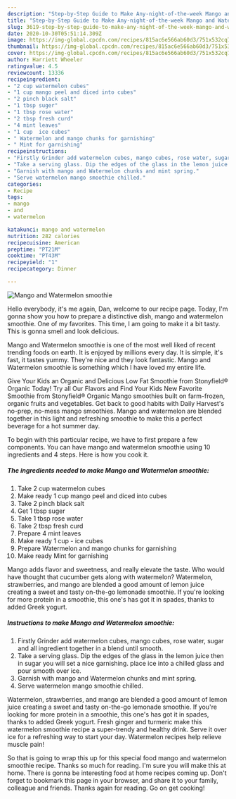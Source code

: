 ```yaml
---
description: "Step-by-Step Guide to Make Any-night-of-the-week Mango and Watermelon smoothie"
title: "Step-by-Step Guide to Make Any-night-of-the-week Mango and Watermelon smoothie"
slug: 3619-step-by-step-guide-to-make-any-night-of-the-week-mango-and-watermelon-smoothie
date: 2020-10-30T05:51:14.309Z
image: https://img-global.cpcdn.com/recipes/815ac6e566ab60d3/751x532cq70/mango-and-watermelon-smoothie-recipe-main-photo.jpg
thumbnail: https://img-global.cpcdn.com/recipes/815ac6e566ab60d3/751x532cq70/mango-and-watermelon-smoothie-recipe-main-photo.jpg
cover: https://img-global.cpcdn.com/recipes/815ac6e566ab60d3/751x532cq70/mango-and-watermelon-smoothie-recipe-main-photo.jpg
author: Harriett Wheeler
ratingvalue: 4.5
reviewcount: 13336
recipeingredient:
- "2 cup watermelon cubes"
- "1 cup mango peel and diced into cubes"
- "2 pinch black salt"
- "1 tbsp suger"
- "1 tbsp rose water"
- "2 tbsp fresh curd"
- "4 mint leaves"
- "1 cup  ice cubes"
- " Watermelon and mango chunks for garnishing"
- " Mint for garnishing"
recipeinstructions:
- "Firstly Grinder add watermelon cubes, mango cubes, rose water, sugar and all ingredient together in a blend until smooth."
- "Take a serving glass. Dip the edges of the glass in the lemon juice then in sugar you will set a nice garnishing. place ice into a chilled glass and pour smooth over ice."
- "Garnish with mango and Watermelon chunks and mint spring."
- "Serve watermelon mango smoothie chilled."
categories:
- Recipe
tags:
- mango
- and
- watermelon

katakunci: mango and watermelon 
nutrition: 282 calories
recipecuisine: American
preptime: "PT21M"
cooktime: "PT43M"
recipeyield: "1"
recipecategory: Dinner

---
```



![Mango and Watermelon smoothie](https://img-global.cpcdn.com/recipes/815ac6e566ab60d3/751x532cq70/mango-and-watermelon-smoothie-recipe-main-photo.jpg)

Hello everybody, it's me again, Dan, welcome to our recipe page. Today, I'm gonna show you how to prepare a distinctive dish, mango and watermelon smoothie. One of my favorites. This time, I am going to make it a bit tasty. This is gonna smell and look delicious.

Mango and Watermelon smoothie is one of the most well liked of recent trending foods on earth. It is enjoyed by millions every day. It is simple, it's fast, it tastes yummy. They're nice and they look fantastic. Mango and Watermelon smoothie is something which I have loved my entire life.

Give Your Kids an Organic and Delicious Low Fat Smoothie from Stonyfield® Organic Today! Try all Our Flavors and Find Your Kids New Favorite Smoothie from Stonyfield® Organic Mango smoothies built on farm-frozen, organic fruits and vegetables. Get back to good habits with Daily Harvest&#39;s no-prep, no-mess mango smoothies. Mango and watermelon are blended together in this light and refreshing smoothie to make this a perfect beverage for a hot summer day.


To begin with this particular recipe, we have to first prepare a few components. You can have mango and watermelon smoothie using 10 ingredients and 4 steps. Here is how you cook it.

<!--inarticleads1-->

##### The ingredients needed to make Mango and Watermelon smoothie:

1. Take 2 cup watermelon cubes
1. Make ready 1 cup mango peel and diced into cubes
1. Take 2 pinch black salt
1. Get 1 tbsp suger
1. Take 1 tbsp rose water
1. Take 2 tbsp fresh curd
1. Prepare 4 mint leaves
1. Make ready 1 cup - ice cubes
1. Prepare  Watermelon and mango chunks for garnishing
1. Make ready  Mint for garnishing


Mango adds flavor and sweetness, and really elevate the taste. Who would have thought that cucumber gets along with watermelon? Watermelon, strawberries, and mango are blended a good amount of lemon juice creating a sweet and tasty on-the-go lemonade smoothie. If you&#39;re looking for more protein in a smoothie, this one&#39;s has got it in spades, thanks to added Greek yogurt. 

<!--inarticleads2-->

##### Instructions to make Mango and Watermelon smoothie:

1. Firstly Grinder add watermelon cubes, mango cubes, rose water, sugar and all ingredient together in a blend until smooth.
1. Take a serving glass. Dip the edges of the glass in the lemon juice then in sugar you will set a nice garnishing. place ice into a chilled glass and pour smooth over ice.
1. Garnish with mango and Watermelon chunks and mint spring.
1. Serve watermelon mango smoothie chilled.


Watermelon, strawberries, and mango are blended a good amount of lemon juice creating a sweet and tasty on-the-go lemonade smoothie. If you&#39;re looking for more protein in a smoothie, this one&#39;s has got it in spades, thanks to added Greek yogurt. Fresh ginger and turmeric make this watermelon smoothie recipe a super-trendy and healthy drink. Serve it over ice for a refreshing way to start your day. Watermelon recipes help relieve muscle pain! 

So that is going to wrap this up for this special food mango and watermelon smoothie recipe. Thanks so much for reading. I'm sure you will make this at home. There is gonna be interesting food at home recipes coming up. Don't forget to bookmark this page in your browser, and share it to your family, colleague and friends. Thanks again for reading. Go on get cooking!
